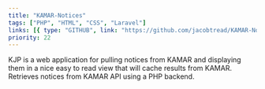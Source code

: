 ```yaml
---
title: "KAMAR-Notices"
tags: ["PHP", "HTML", "CSS", "Laravel"]
links: [{ type: "GITHUB", link: "https://github.com/jacobtread/KAMAR-Notices" }]
priority: 22
---
```


KJP is a web application for pulling notices from KAMAR and displaying them in a nice easy to read view that will cache results from KAMAR. Retrieves notices from KAMAR API using a PHP backend.
